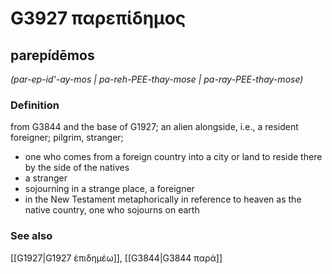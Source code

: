 # G3927 παρεπίδημος

## parepídēmos

_(par-ep-id'-ay-mos | pa-reh-PEE-thay-mose | pa-ray-PEE-thay-mose)_

### Definition

from G3844 and the base of G1927; an alien alongside, i.e., a resident foreigner; pilgrim, stranger; 

- one who comes from a foreign country into a city or land to reside there by the side of the natives
- a stranger
- sojourning in a strange place, a foreigner
- in the New Testament metaphorically in reference to heaven as the native country, one who sojourns on earth

### See also

[[G1927|G1927 ἐπιδημέω]], [[G3844|G3844 παρά]]
